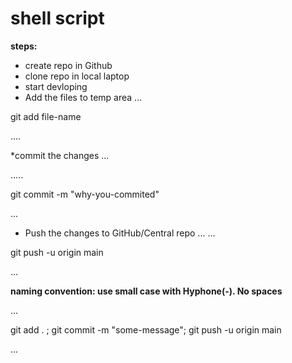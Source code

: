 # shell script

**steps:**
* create repo in Github
* clone repo in local laptop
* start devloping
* Add the files to temp area
...

git add file-name

....

*commit the changes
...

.....

git commit -m "why-you-commited"

...
* Push the changes to GitHub/Central repo
...
...

git push -u origin main

...

**naming convention: use small case with Hyphone(-). No spaces**

...

git add . ; git commit -m "some-message"; git push -u origin main

...